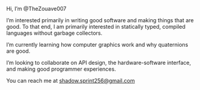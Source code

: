 Hi, I’m @TheZouave007

I’m interested primarily in writing good software and making things that are good. To that end, I am primarily interested in statically typed, compiled languages without garbage collectors.

I’m currently learning how computer graphics work and why quaternions are good.

I’m looking to collaborate on API design, the hardware-software interface, and making good programmer experiences.

You can reach me at shadow.sprint256@gmail.com
